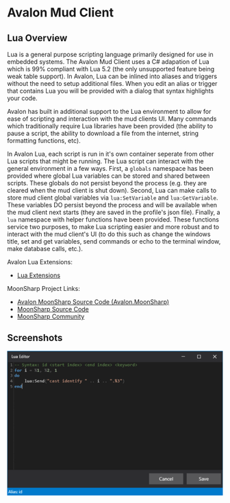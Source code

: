 # Avalon Mud Client

## Lua Overview

Lua is a general purpose scripting language primarily designed for use in embedded systems.  The Avalon Mud Client uses a C# adapation of Lua which is 99% compliant with Lua 5.2 (the only unsupported feature being weak table support).  In Avalon, Lua can be inlined into aliases and triggers without the need to setup additional files.  When you edit an alias or trigger that contains Lua you will be provided with a dialog that syntax highlights your code.

Avalon has built in additional support to the Lua environment to allow for ease of scripting and interaction with the mud clients UI.  Many commands which traditionally require Lua libraries have been provided (the ability to pause a script, the ability to download a file from the internet, string formatting functions, etc).

In Avalon Lua, each script is run in it's own container seperate from other Lua scripts that might be running.  The Lua script can interact with the general environment in a few ways.  First, a `globals` namespace has been provided where global Lua variables can be stored and shared between scripts.  These globals do not persist beyond the process (e.g. they are cleared when the mud client is shut down).  Second, Lua can make calls to store mud client global variables via `lua:SetVariable` and `lua:GetVariable`.  These variables DO persist beyond the process and will be available when the mud client next starts (they are saved in the profile's json file).  Finally, a `lua` namespace with helper functions have been provided.  These functions service two purposes, to make Lua scripting easier and more robust and to interact with the mud client's UI (to do this such as change the windows title, set and get variables, send commands or echo to the terminal window, make database calls, etc.).

Avalon Lua Extensions:

- [Lua Extensions](LuaExtensions.md)

MoonSharp Project Links:

- [Avalon MoonSharp Source Code (Avalon.MoonSharp)](https://github.com/blakepell/AvalonMudClient/tree/master/src/Avalon.MoonSharp)
- [MoonSharp Source Code](https://github.com/moonsharp-devs/moonsharp)
- [MoonSharp Community](https://www.moonsharp.org/)

## Screenshots

![alt text](images/LuaEditor.png "Lua Editor")
